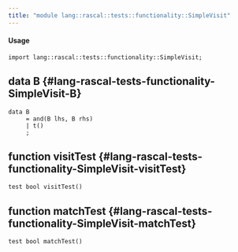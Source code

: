 ```yaml
---
title: "module lang::rascal::tests::functionality::SimpleVisit"
---
```


#### Usage

`import lang::rascal::tests::functionality::SimpleVisit;`


## data B {#lang-rascal-tests-functionality-SimpleVisit-B}

```rascal
data B  
     = and(B lhs, B rhs)
     | t()
     ;
```

## function visitTest {#lang-rascal-tests-functionality-SimpleVisit-visitTest}

```rascal
test bool visitTest()

```

## function matchTest {#lang-rascal-tests-functionality-SimpleVisit-matchTest}

```rascal
test bool matchTest()

```

